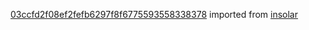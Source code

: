 [03ccfd2f08ef2fefb6297f8f6775593558338378](https://github.com/insolar/insolar/commit/03ccfd2f08ef2fefb6297f8f6775593558338378) imported from [insolar](https://github.com/insolar/insolar)
